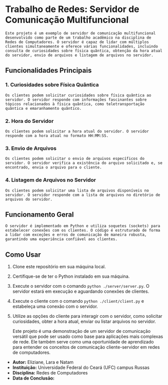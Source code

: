 # Trabalho de Redes: Servidor de Comunicação Multifuncional

    Este projeto é um exemplo de servidor de comunicação multifuncional desenvolvido como parte de um trabalho acadêmico na disciplina de Redes de Computadores. O servidor é capaz de lidar com múltiplos clientes simultaneamente e oferece várias funcionalidades, incluindo consulta de curiosidades sobre física quântica, obtenção da hora atual do servidor, envio de arquivos e listagem de arquivos no servidor.

## Funcionalidades Principais

### 1. Curiosidades sobre Física Quântica
    Os clientes podem solicitar curiosidades sobre física quântica ao servidor. O servidor responde com informações fascinantes sobre tópicos relacionados à física quântica, como teletransportação quântica e emaranhamento quântico.

### 2. Hora do Servidor
    Os clientes podem solicitar a hora atual do servidor. O servidor responde com a hora atual no formato HH:MM:SS.

### 3. Envio de Arquivos
    Os clientes podem solicitar o envio de arquivos específicos do servidor. O servidor verifica a existência do arquivo solicitado e, se encontrado, envia o arquivo para o cliente.

### 4. Listagem de Arquivos no Servidor
    Os clientes podem solicitar uma lista de arquivos disponíveis no servidor. O servidor responde com a lista de arquivos no diretório de arquivos do servidor.

## Funcionamento Geral
    O servidor é implementado em Python e utiliza soquetes (sockets) para estabelecer conexões com os clientes. O código é estruturado de forma a lidar com exceções e erros de comunicação de maneira robusta, garantindo uma experiência confiável aos clientes.

## Como Usar
1. Clone este repositório em sua máquina local.
2. Certifique-se de ter o Python instalado em sua máquina.
3. Execute o servidor com o comando `python ./server/server.py`. O servidor estará em execução e aguardando conexões de clientes.
4. Execute o cliente com o comando `python ./client/client.py` e estabeleça uma conexão com o servidor.
5. Utilize as opções do cliente para interagir com o servidor, como solicitar curiosidades, obter a hora atual, enviar ou listar arquivos no servidor.

    Este projeto é uma demonstração de um servidor de comunicação versátil que pode ser usado como base para aplicações mais complexas de rede. Ele também serve como uma oportunidade de aprendizado para entender os conceitos de comunicação cliente-servidor em redes de computadores.

* **Autor:** Eliziane, Lara e Natam
* **Instituição:** Universidade Federal do Ceará (UFC) campus Russas
* **Disciplina:** Redes de Computadores
* **Data de Conclusão:**
